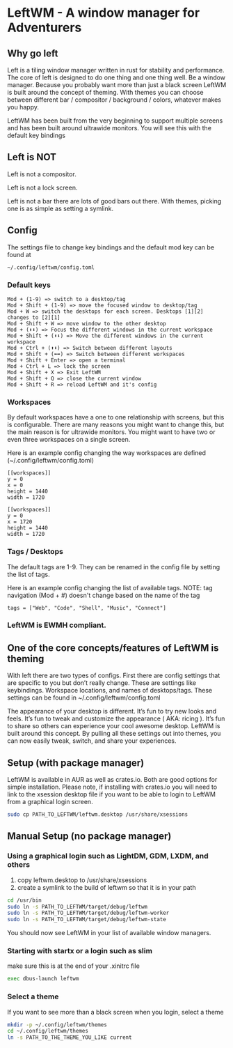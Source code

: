 # LeftWM - A window manager for Adventurers


## Why go left 

Left is a tiling window manager written in rust for stability and performance. The core of left is designed to do one thing and one thing well. Be a window manager. Because you probably want more than just a black screen LeftWM is built around the concept of theming. With themes you can choose between different bar / compositor / background / colors, whatever makes you happy.   

LeftWM has been built from the very beginning to support multiple screens and has been built around ultrawide monitors. You will see this with the default key bindings

## Left is NOT

Left is not a compositor.

Left is not a lock screen.

Left is not a bar there are lots of good bars out there. With themes, picking one is as simple as setting a symlink.




## Config
The settings file to change key bindings and the default mod key can be found at
```
~/.config/leftwm/config.toml
```

### Default keys
```
Mod + (1-9) => switch to a desktop/tag
Mod + Shift + (1-9) => move the focused window to desktop/tag
Mod + W => switch the desktops for each screen. Desktops [1][2] changes to [2][1]
Mod + Shift + W => move window to the other desktop
Mod + (⬆️⬇️) => Focus the different windows in the current workspace
Mod + Shift + (⬆️⬇️) => Move the different windows in the current workspace
Mod + Ctrl + (⬆️⬇️) => Switch between different layouts
Mod + Shift + (⬅➡) => Switch between different workspaces
Mod + Shift + Enter => open a terminal
Mod + Ctrl + L => lock the screen
Mod + Shift + X => Exit LeftWM
Mod + Shift + Q => close the current window
Mod + Shift + R => reload LeftWM and it's config
```

### Workspaces
By default workspaces have a one to one relationship with screens, but this is configurable. There are many reasons you might want to change this, but the main reason is for ultrawide monitors. You might want to have two or even three workspaces on a single screen. 

Here is an example config changing the way workspaces are defined (~/.config/leftwm/config.toml)
```
[[workspaces]]
y = 0
x = 0
height = 1440
width = 1720

[[workspaces]]
y = 0
x = 1720
height = 1440
width = 1720
```

### Tags / Desktops
The default tags are 1-9. They can be renamed in the config file by setting the
list of tags.

Here is an example config changing the list of available tags. NOTE: tag navigation (Mod + #) doesn't change based on the name of the tag
```
tags = ["Web", "Code", "Shell", "Music", "Connect"]
```


### LeftWM is EWMH compliant. 




## One of the core concepts/features of LeftWM is theming 

With left there are two types of configs. First there are config settings that are specific to you but don’t really change. These are settings like keybindings. Workspace locations, and names of desktops/tags. These settings can be found in ~/.config/leftwm/config.toml

The appearance of your desktop is different. It’s fun to try new looks and feels. It’s fun to tweak and customize the appearance ( AKA: ricing ). It’s fun to share so others can experience your cool awesome desktop. LeftWM is built around this concept. By pulling all these settings out into themes, you can now easily tweak, switch, and share your experiences. 

## Setup (with package manager)

LeftWM is available in AUR as well as crates.io. Both are good options for simple installation. Please note, if installing with crates.io you will need to link to the xsession desktop file if you want to be able to login to LeftWM from a graphical login screen. 
```bash
sudo cp PATH_TO_LEFTWM/leftwm.desktop /usr/share/xsessions
```

## Manual Setup (no package manager)

### Using a graphical login such as LightDM, GDM, LXDM, and others

1) copy leftwm.desktop to /usr/share/xsessions
2) create a symlink to the build of leftwm so that it is in your path
```bash
cd /usr/bin
sudo ln -s PATH_TO_LEFTWM/target/debug/leftwm
sudo ln -s PATH_TO_LEFTWM/target/debug/leftwm-worker
sudo ln -s PATH_TO_LEFTWM/target/debug/leftwm-state
```
You should now see LeftWM in your list of available window managers.

### Starting with startx or a login such as slim
make sure this is at the end of your .xinitrc file
```bash .xinitrc
exec dbus-launch leftwm
```

### Select a theme
If you want to see more than a black screen when you login, select a theme
```bash 
mkdir -p ~/.config/leftwm/themes
cd ~/.config/leftwm/themes
ln -s PATH_TO_THE_THEME_YOU_LIKE current
```
